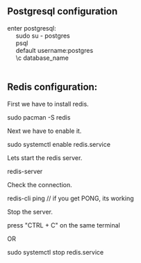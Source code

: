 ## Postgresql configuration
enter postgresql: <br/>&nbsp;&nbsp;&nbsp;&nbsp;
sudo su - postgres <br/>&nbsp;&nbsp;&nbsp;&nbsp;
psql<br/>&nbsp;&nbsp;&nbsp;&nbsp;
default username:postgres<br/>&nbsp;&nbsp;&nbsp;&nbsp;
\c database_name
<br/><br/>
## Redis configuration:<br/>
First we have to install redis.

sudo pacman -S redis

Next we have to enable it.

sudo systemctl enable redis.service

Lets start the redis server.

redis-server

Check the connection.

redis-cli ping // if you get PONG, its working

Stop the server.

press "CTRL + C" on the same terminal

OR

sudo systemctl stop redis.service
